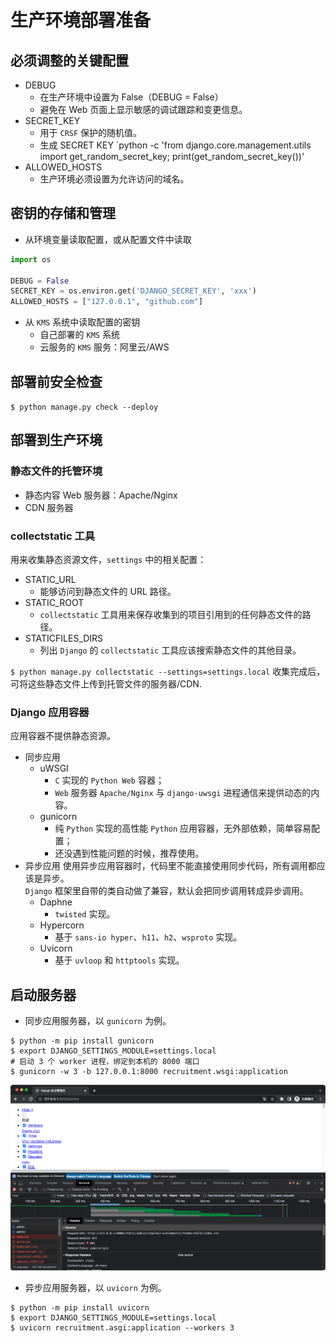 # 生产环境部署准备
## 必须调整的关键配置
- DEBUG
  - 在生产环境中设置为 False（DEBUG = False）
  - 避免在 Web 页面上显示敏感的调试跟踪和变更信息。
- SECRET_KEY
  - 用于 `CRSF` 保护的随机值。
  - 生成 SECRET KEY `python -c 'from django.core.management.utils import get_random_secret_key; print(get_random_secret_key())'
- ALLOWED_HOSTS
  - 生产环境必须设置为允许访问的域名。

## 密钥的存储和管理
- 从环境变量读取配置，或从配置文件中读取
```python
import os

DEBUG = False
SECRET_KEY = os.environ.get('DJANGO_SECRET_KEY', 'xxx')
ALLOWED_HOSTS = ["127.0.0.1", "github.com"]
```
- 从 `KMS` 系统中读取配置的密钥
  - 自己部署的 `KMS` 系统
  - 云服务的 `KMS` 服务：阿里云/AWS

## 部署前安全检查
`$ python manage.py check --deploy`

## 部署到生产环境
### 静态文件的托管环境
- 静态内容 Web 服务器：Apache/Nginx
- CDN 服务器

### collectstatic 工具
用来收集静态资源文件，`settings` 中的相关配置：
- STATIC_URL
  - 能够访问到静态文件的 URL 路径。
- STATIC_ROOT
  - `collectstatic` 工具用来保存收集到的项目引用到的任何静态文件的路径。
- STATICFILES_DIRS
  - 列出 `Django` 的 `collectstatic` 工具应该搜索静态文件的其他目录。 

`$ python manage.py collectstatic --settings=settings.local`
收集完成后，可将这些静态文件上传到托管文件的服务器/CDN.

### Django 应用容器
应用容器不提供静态资源。
- 同步应用
  - uWSGI
    - `C` 实现的 `Python Web` 容器；
    - `Web` 服务器 `Apache/Nginx` 与 `django-uwsgi` 进程通信来提供动态的内容。
  - gunicorn
    - 纯 `Python` 实现的高性能 `Python` 应用容器，无外部依赖，简单容易配置；
    - 还没遇到性能问题的时候，推荐使用。
- 异步应用
使用异步应用容器时，代码里不能直接使用同步代码，所有调用都应该是异步。  
`Django` 框架里自带的类自动做了兼容，默认会把同步调用转成异步调用。
  - Daphne
    - `twisted` 实现。
  - Hypercorn
    - 基于 `sans-io hyper`、`h11`、`h2`、`wsproto` 实现。
  - Uvicorn
    - 基于 `uvloop` 和 `httptools` 实现。

## 启动服务器
- 同步应用服务器，以 `gunicorn` 为例。
```shell
$ python -m pip install gunicorn
$ export DJANGO_SETTINGS_MODULE=settings.local
# 启动 3 个 worker 进程，绑定到本机的 8000 端口
$ gunicorn -w 3 -b 127.0.0.1:8000 recruitment.wsgi:application
```
![](.production_deploy_images/472a44bc.png)

- 异步应用服务器，以 `uvicorn` 为例。
```shell
$ python -m pip install uvicorn
$ export DJANGO_SETTINGS_MODULE=settings.local
$ uvicorn recruitment.asgi:application --workers 3 
```
